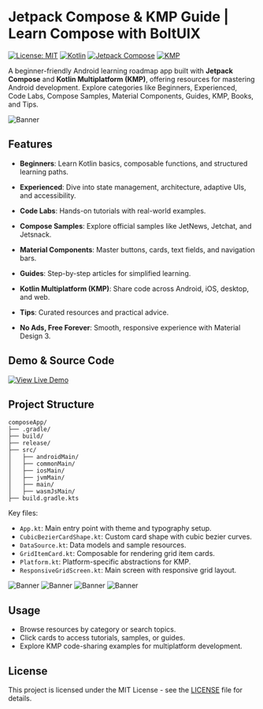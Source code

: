# Jetpack Compose & KMP Guide | Learn Compose with BoltUIX

[![License: MIT](https://img.shields.io/badge/License-MIT-yellow.svg)](https://opensource.org/licenses/MIT)
[![Kotlin](https://img.shields.io/badge/Kotlin-1.9.20-blue.svg)](https://kotlinlang.org/)
[![Jetpack Compose](https://img.shields.io/badge/Jetpack%20Compose-1.6.0-brightgreen.svg)](https://developer.android.com/jetpack/compose)
[![KMP](https://img.shields.io/badge/Kotlin%20Multiplatform-1.9.20-blueviolet.svg)](https://kotlinlang.org/docs/multiplatform.html)

A beginner-friendly Android learning roadmap app built with **Jetpack Compose** and **Kotlin Multiplatform (KMP)**, offering resources for mastering Android development. Explore categories like Beginners, Experienced, Code Labs, Compose Samples, Material Components, Guides, KMP, Books, and Tips.

![Banner](https://blogger.googleusercontent.com/img/b/R29vZ2xl/AVvXsEgWJczaiH2fvhkG672jX3QVBLaLQBizhNaMv5FSCp06JOHIisaVmLusYoK_BMyt0rPgPusbYFEltHF6rp8om8p9uYOjry9Cakv0SkEobui4P36idjazkrJOulxKrPG559SkcOPBkep0AuLLBiTe6Zkg8nhDWKdTnEAyHLcdYqXShHCehbAVMhIicP1-ils/s16000/01.png)

## Features

- **Beginners**: Learn Kotlin basics, composable functions, and structured learning paths.
- **Experienced**: Dive into state management, architecture, adaptive UIs, and accessibility.
- **Code Labs**: Hands-on tutorials with real-world examples.
- **Compose Samples**: Explore official samples like JetNews, Jetchat, and Jetsnack.
- **Material Components**: Master buttons, cards, text fields, and navigation bars.
- **Guides**: Step-by-step articles for simplified learning.
- **Kotlin Multiplatform (KMP)**: Share code across Android, iOS, desktop, and web.
- **Tips**: Curated resources and practical advice.

- **No Ads, Free Forever**: Smooth, responsive experience with Material Design 3.

## Demo & Source Code

[![View Live Demo](https://blogger.googleusercontent.com/img/b/R29vZ2xl/AVvXsEhyxwAdLbYrq_XlngTsbSznO2vgtzrPQOuGFpRH618P9Z0Popp06BMIp7HTkxLW17PWW2aT3lIM3JWYOTlqk-U1HDiY8WHxOTXjqplD0E3c3bzt8xgvaSwOl7i8HJg0peWRCZGZ_mq-umBpJ_j5_p0jGnaclj42wNtWU0JkqtCjJn8FwWQusmZ6j8agPlw/s320/view-demo-button_592324-17211.png)](https://www.boltuix.com/2025/09/jetpack-compose-and-kmp-guide-free.html)


## Project Structure

```
composeApp/
├── .gradle/
├── build/
├── release/
├── src/
│   ├── androidMain/
│   ├── commonMain/
│   ├── iosMain/
│   ├── jvmMain/
│   ├── main/
│   ├── wasmJsMain/
├── build.gradle.kts
```

Key files:
- `App.kt`: Main entry point with theme and typography setup.
- `CubicBezierCardShape.kt`: Custom card shape with cubic bezier curves.
- `DataSource.kt`: Data models and sample resources.
- `GridItemCard.kt`: Composable for rendering grid item cards.
- `Platform.kt`: Platform-specific abstractions for KMP.
- `ResponsiveGridScreen.kt`: Main screen with responsive grid layout.

![Banner](https://blogger.googleusercontent.com/img/b/R29vZ2xl/AVvXsEhB8ROaPKNp5acq6eVFdgRhP9x1dlG2zW-9JyTXKCwloMndWpzBEO77XfuYUApXo2zbU_vEP6nUqHkzrCZ6tbY__zTW1PhZT-lMuGEcn9RQ6Zt9QV5w4MBa8iZo4hWcyDPNF0DYnq5uMhlPGlp-BSp_aymrJlXMpmw8IVA_T3_RdVzBFgnlnqk5Izw2FMQ/s16000/1.png)
![Banner](https://blogger.googleusercontent.com/img/b/R29vZ2xl/AVvXsEgiQeAjn0_AsZUJY90hbXX1WqkOPo4P7DNJdpvvSQj9pLwbSyu2xgiIYXvVPYDcJJ3nLfiDYF_KseRmuVEQxjXs0aja1Ea96L9bEPXqolFPHa3BFfU9Jg7fkX0J6u6KCpmZs5DTFqtcqSVTf1lChZsERsEkf_nbJsl2vWjrDQ8To0Agp0Lbv-UrlBv08FE/s16000/compose%20(9).png)
![Banner](https://blogger.googleusercontent.com/img/b/R29vZ2xl/AVvXsEiRTdWhDAbAvcOkvTypvlVUsN-yc6C2byibKC2SKlD995jAxOAXrXe7WgxQTzVPdHOtHny0CV9Jb9TmO-T_K4uifIHPUpMF_x1dp-djZgICnkBAiy7aSkY4ptZbZFK1iCqeyXHa4NCydt6naqydB689oRpzAjx7xkQh7PHUYENiBoDc1Qwa8xXxlS3xZmA/s16000/compose%20(10).png)
![Banner](https://blogger.googleusercontent.com/img/b/R29vZ2xl/AVvXsEgpdY3BiqYqK0ewYRoUuBDx_XrAkoDbvaj0Tyy6FEFSSXcp98X4PTEmgWsRUxVP-kZ9FJyJn1ygb0jOWw6_wUZ3U2zRhVSocSRO-CHPEfrpgqANEFQ4_-e1CoqxopyflJiGgCzbfgMJ__FJ8QWfFP-d50uQYyOBU5eBQl8_9vLrTg_xavDrzUkZLVmfNKM/s16000/compose%20(12).png)

## Usage

- Browse resources by category or search topics.
- Click cards to access tutorials, samples, or guides.
- Explore KMP code-sharing examples for multiplatform development.

## License

This project is licensed under the MIT License - see the [LICENSE](LICENSE) file for details.